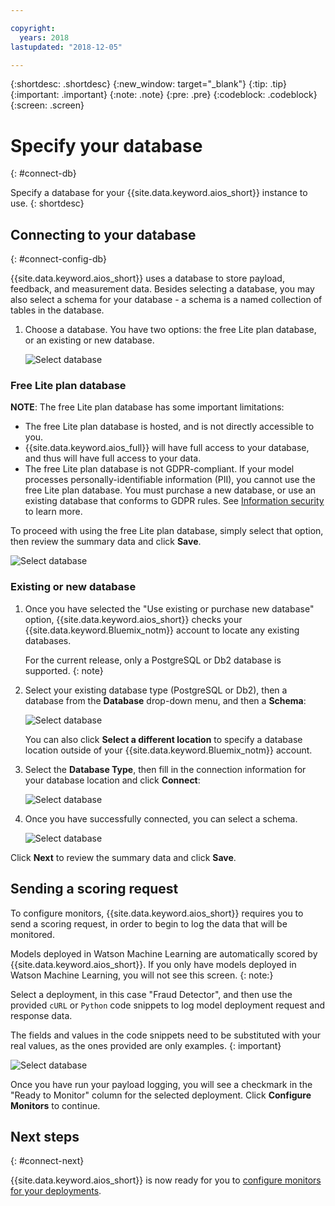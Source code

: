 ```yaml
---

copyright:
  years: 2018
lastupdated: "2018-12-05"

---
```


{:shortdesc: .shortdesc}
{:new_window: target="_blank"}
{:tip: .tip}
{:important: .important}
{:note: .note}
{:pre: .pre}
{:codeblock: .codeblock}
{:screen: .screen}

# Specify your database
{: #connect-db}

Specify a database for your {{site.data.keyword.aios_short}} instance to use.
{: shortdesc}

## Connecting to your database
{: #connect-config-db}

{{site.data.keyword.aios_short}} uses a database to store payload, feedback, and measurement data. Besides selecting a database, you may also select a schema for your database - a schema is a named collection of tables in the database.

1.  Choose a database. You have two options: the free Lite plan database, or an existing or new database.

    ![Select database](images/gs-config-database.png)

### Free Lite plan database

**NOTE**: The free Lite plan database has some important limitations:

- The free Lite plan database is hosted, and is not directly accessible to you.
- {{site.data.keyword.aios_full}} will have full access to your database, and thus will have full access to your data.
- The free Lite plan database is not GDPR-compliant. If your model processes personally-identifiable information (PII), you cannot use the free Lite plan database. You must purchase a new database, or use an existing database that conforms to GDPR rules. See [Information security](information-security.html) to learn more.

To proceed with using the free Lite plan database, simply select that option, then review the summary data and click **Save**.

  ![Select database](images/gs-config-database2.png)

### Existing or new database

1.  Once you have selected the "Use existing or purchase new database" option, {{site.data.keyword.aios_short}} checks your {{site.data.keyword.Bluemix_notm}} account to locate any existing databases.

    For the current release, only a PostgreSQL or Db2 database is supported.
  {: note}

1.  Select your existing database type (PostgreSQL or Db2), then a database from the **Database** drop-down menu, and then a **Schema**:

    ![Select database](images/gs-config-database3.png)

    You can also click **Select a different location** to specify a database location outside of your {{site.data.keyword.Bluemix_notm}} account.

1.  Select the **Database Type**, then fill in the connection information for your database location and click **Connect**:

    ![Select database](images/gs-config-database4.png)

1.  Once you have successfully connected, you can select a schema.

    ![Select database](images/gs-config-database5.png)

Click **Next** to review the summary data and click **Save**.

## Sending a scoring request

To configure monitors, {{site.data.keyword.aios_short}} requires you to send a scoring request, in order to begin to log the data that will be monitored.

Models deployed in Watson Machine Learning are automatically scored by {{site.data.keyword.aios_short}}. If you only have models deployed in Watson Machine Learning, you will not see this screen.
{: note:}

Select a deployment, in this case "Fraud Detector", and then use the provided `cURL` or `Python` code snippets to log model deployment request and response data.

The fields and values in the code snippets need to be substituted with your real values, as the ones provided are only examples.
{: important}

![Select database](images/config-send-scoring.png)

Once you have run your payload logging, you will see a checkmark in the "Ready to Monitor" column for the selected deployment. Click **Configure Monitors** to continue.

## Next steps
{: #connect-next}

{{site.data.keyword.aios_short}} is now ready for you to [configure monitors for your deployments](monitor-overview.html).
